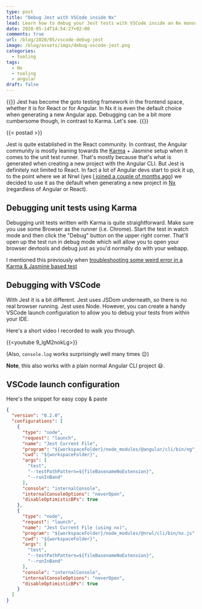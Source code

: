 ```yaml
---
type: post
title: "Debug Jest with VSCode inside Nx"
lead: Learn how to debug your Jest tests with VSCode inside an Nx monorepo
date: 2020-05-14T14:54:27+02:00
comments: true
url: /blog/2020/05/vscode-debug-jest
image: /blog/assets/imgs/debug-vscode-jest.png
categories:
  - tooling
tags:
  - Nx
  - tooling
  - angular
draft: false
---
```


{{<intro>}}
  Jest has become the goto testing framework in the frontend space, whether it is for React or for Angular. In Nx it is even the default choice when generating a new Angular app. Debugging can be a bit more cumbersome though, in contrast to Karma. Let's see.
{{</intro>}}
<!--more-->

{{< postad >}}

Jest is quite established in the React community. In contrast, the Angular community is mostly leaning towards the [Karma](https://karma-runner.github.io/) + Jasmine setup when it comes to the unit test runner. That's mostly because that's what is generated when creating a new project with the Angular CLI. But Jest is definitely not limited to React. In fact a lot of Angular devs start to pick it up, to the point where we at Nrwl (yes [I joined a couple of months ago](/blog/2020/02/joining-nrwl/)) we decided to use it as the default when generating a new project in [Nx](https://nx.dev) (regardless of Angular or React).

## Debugging unit tests using Karma

Debugging unit tests written with Karma is quite straightforward. Make sure you use some Browser as the runner (i.e. Chrome). Start the test in watch mode and then click the "Debug" button on the upper right corner. That'll open up the test run in debug mode which will allow you to open your browser devtools and debug just as you'd normally do with your webapp.

I mentioned this previously when [troubleshooting some weird error in a Karma & Jasmine based test](/blog/2018/07/object-errorthrown-karma/#option-1-debug-using-the-chrome-devtools)

## Debugging with VSCode

With Jest it is a bit different. Jest uses JSDom underneath, so there is no real browser running. Jest uses Node. However, you can create a handy VSCode launch configuration to allow you to debug your tests from within your IDE.

Here's a short video I recorded to walk you through.

{{<youtube 9_lgM2nokLg>}}


(Also, `console.log` works surprisingly well many times :wink:)

**Note**, this also works with a plain normal Angular CLI project :smiley:.

## VSCode launch configuration

Here's the snippet for easy copy & paste

```json
{
  "version": "0.2.0",
  "configurations": [
    {
      "type": "node",
      "request": "launch",
      "name": "Jest Current File",
      "program": "${workspaceFolder}/node_modules/@angular/cli/bin/ng",
      "cwd": "${workspaceFolder}",
      "args": [
        "test",
        "--testPathPattern=${fileBasenameNoExtension}",
        "--runInBand"
      ],
      "console": "internalConsole",
      "internalConsoleOptions": "neverOpen",
      "disableOptimisticBPs": true
    },
    {
      "type": "node",
      "request": "launch",
      "name": "Jest Current File (using nx)",
      "program": "${workspaceFolder}/node_modules/@nrwl/cli/bin/nx.js",
      "cwd": "${workspaceFolder}",
      "args": [
        "test",
        "--testPathPattern=${fileBasenameNoExtension}",
        "--runInBand"
      ],
      "console": "internalConsole",
      "internalConsoleOptions": "neverOpen",
      "disableOptimisticBPs": true
    }
  ]
}
```